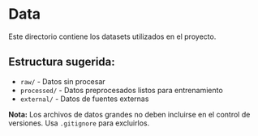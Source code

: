 # Data

Este directorio contiene los datasets utilizados en el proyecto.

## Estructura sugerida:
- `raw/` - Datos sin procesar
- `processed/` - Datos preprocesados listos para entrenamiento
- `external/` - Datos de fuentes externas

**Nota:** Los archivos de datos grandes no deben incluirse en el control de versiones. Usa `.gitignore` para excluirlos.
